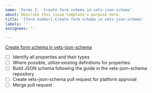 ```yaml
---
name: 'Forms 2.  Create form schema in vets-json-schema'
about: Describe this issue template's purpose here.
title: '[form number] Create form schema in vets-json-schema'
labels: ''
assignees: ''

---
```


[Create form schema in vets-json-schema](https://vfs.atlassian.net/wiki/spaces/VFT/pages/2492334104/Form+digitization+development+guide#Step-2-(front-end)%3A-Create-form-schema-in-vets-json-schema)

- [ ] Identify all properties and their types
- [ ] Where possible, utilize existing definitions for properties
- [ ] Build JSON schema following the guide in the vets-json-schema repository
- [ ] Create vets-json-schema pull request for platform approval
- [ ] Merge pull request
